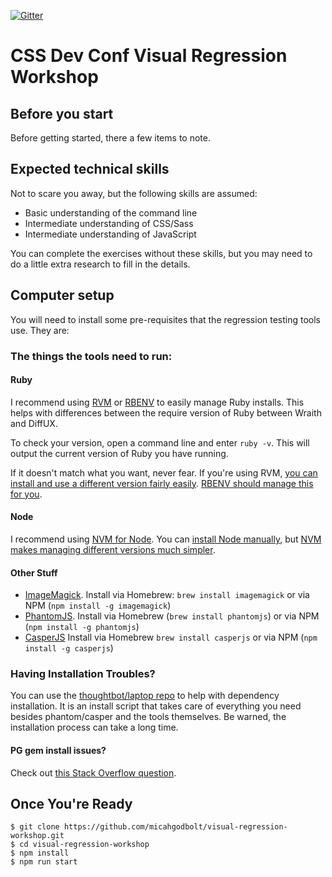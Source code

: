 [![Gitter](https://badges.gitter.im/Join%20Chat.svg)](https://gitter.im/micahgodbolt/visual-regression-workshop?utm_source=badge&utm_medium=badge&utm_campaign=pr-badge)

# CSS Dev Conf Visual Regression Workshop

## Before you start

Before getting started, there a few items to note.

## Expected technical skills

Not to scare you away, but the following skills are assumed:

- Basic understanding of the command line
- Intermediate understanding of CSS/Sass
- Intermediate understanding of JavaScript

You can complete the exercises without these skills, but you may need to do a little extra research to fill in the details.

## Computer setup

You will need to install some pre-requisites that the regression testing tools use. They are:

### The things the tools need to run:

#### Ruby

I recommend using [RVM](http://rvm.io/rvm/install) or [RBENV](https://github.com/sstephenson/rbenv#installation) to easily manage Ruby installs. This helps with differences between the require version of Ruby between Wraith and DiffUX.

To check your version, open a command line and enter `ruby -v`. This will output the current version of Ruby you have running.

If it doesn't match what you want, never fear. If you're using RVM, [you can install and use a different version fairly easily](http://cheat.errtheblog.com/s/rvm). [RBENV should manage this for you](https://github.com/sstephenson/rbenv#installing-ruby-versions).

#### Node

I recommend using [NVM for Node](https://github.com/creationix/nvm). You can [install Node manually](https://nodejs.org/), but [NVM makes managing different versions much simpler](https://github.com/creationix/nvm#usage).

#### Other Stuff

- [ImageMagick](http://www.imagemagick.org/). Install via Homebrew: `brew install imagemagick` or via NPM (`npm install -g imagemagick`)
- [PhantomJS](http://phantomjs.org/). Install via Homebrew (`brew install phantomjs`) or via NPM (`npm install -g phantomjs`)
- [CasperJS](http://docs.casperjs.org/en/latest/installation.html) Install via Homebrew `brew install casperjs` or via NPM (`npm install -g casperjs`)

### Having Installation Troubles?

You can use the [thoughtbot/laptop repo](https://github.com/thoughtbot/laptop) to help with dependency installation. It is an install script that takes care of everything you need besides  phantom/casper and the tools themselves. Be warned, the installation process can take a long time.

#### PG gem install issues?

Check out [this Stack Overflow question](http://stackoverflow.com/questions/19262312/installing-pg-gem-failure-to-build-native-extension/19620569#19620569).


## Once You're Ready

```
$ git clone https://github.com/micahgodbolt/visual-regression-workshop.git
$ cd visual-regression-workshop
$ npm install
$ npm run start
```
